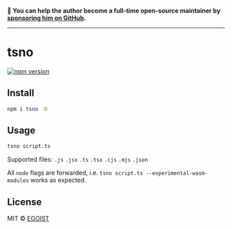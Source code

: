 **💛 You can help the author become a full-time open-source maintainer by [sponsoring him on GitHub](https://github.com/sponsors/egoist).**

---

# tsno

[![npm version](https://badgen.net/npm/v/tsno)](https://npm.im/tsno)

## Install

```bash
npm i tsno -D
```

## Usage

```bash
tsno script.ts
```

Supported files: `.js` `.jsx` `.ts` `.tsx` `.cjs` `.mjs` `.json`

All `node` flags are forwarded, i.e. `tsno script.ts --experimental-wasm-modules` works as expected.

## License

MIT &copy; [EGOIST](https://github.com/sponsors/egoist)
